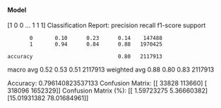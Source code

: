 #### Model
[1 0 0 ... 1 1 1]
Classification Report:
              precision    recall  f1-score   support

           0       0.10      0.23      0.14    147488
           1       0.94      0.84      0.88   1970425

    accuracy                           0.80   2117913
   macro avg       0.52      0.53      0.51   2117913
weighted avg       0.88      0.80      0.83   2117913

Accuracy: 0.796140823537133
Confusion Matrix:
[[  33828  113660]
 [ 318096 1652329]]
Confusion Matrix (%):
[[ 1.59723275  5.36660382]
 [15.01931382 78.01684961]]
